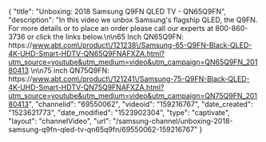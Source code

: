 {
    "title": "Unboxing: 2018 Samsung Q9FN QLED TV - QN65Q9FN",
    "description": "In this video we unbox Samsung's flagship QLED, the Q9FN.  For more details or to place an order please call our experts at 800-860-3736 or click the links below.\n\n65 Inch QN65Q9FN: https:\/\/www.abt.com\/product\/121238\/Samsung-65-Q9FN-Black-QLED-4K-UHD-Smart-HDTV-QN65Q9FNAFXZA.html?utm_source=youtube&utm_medium=video&utm_campaign=QN65Q9FN_20180413 \n\n75 inch QN75Q9FN: https:\/\/www.abt.com\/product\/121241\/Samsung-75-Q9FN-Black-QLED-4K-UHD-Smart-HDTV-QN75Q9FNAFXZA.html?utm_source=youtube&utm_medium=video&utm_campaign=QN75Q9FN_20180413",
    "channelid": "69550062",
    "videoid": "159216767",
    "date_created": "1523621773",
    "date_modified": "1523902304",
    "type": "captivate",
    "layout": "channelVideo",
    "url": "\/samsung-channel\/unboxing-2018-samsung-q9fn-qled-tv-qn65q9fn\/69550062-159216767"
}